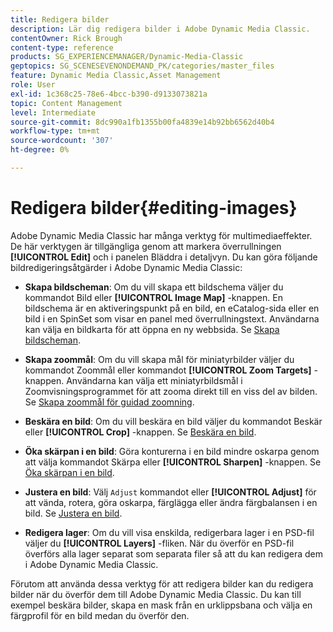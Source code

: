 ```yaml
---
title: Redigera bilder
description: Lär dig redigera bilder i Adobe Dynamic Media Classic.
contentOwner: Rick Brough
content-type: reference
products: SG_EXPERIENCEMANAGER/Dynamic-Media-Classic
geptopics: SG_SCENESEVENONDEMAND_PK/categories/master_files
feature: Dynamic Media Classic,Asset Management
role: User
exl-id: 1c368c25-78e6-4bcc-b390-d9133073821a
topic: Content Management
level: Intermediate
source-git-commit: 8dc990a1fb1355b00fa4839e14b92bb6562d40b4
workflow-type: tm+mt
source-wordcount: '307'
ht-degree: 0%

---
```


# Redigera bilder{#editing-images}

Adobe Dynamic Media Classic har många verktyg för multimediaeffekter. De här verktygen är tillgängliga genom att markera överrullningen **[!UICONTROL Edit]** och i panelen Bläddra i detaljvyn. Du kan göra följande bildredigeringsåtgärder i Adobe Dynamic Media Classic:

* **Skapa bildscheman**: Om du vill skapa ett bildschema väljer du kommandot Bild eller **[!UICONTROL Image Map]** -knappen. En bildschema är en aktiveringspunkt på en bild, en eCatalog-sida eller en bild i en SpinSet som visar en panel med överrullningstext. Användarna kan välja en bildkarta för att öppna en ny webbsida. Se [Skapa bildscheman](/help/using/creating-image-maps.md).

* **Skapa zoommål**: Om du vill skapa mål för miniatyrbilder väljer du kommandot Zoommål eller kommandot **[!UICONTROL Zoom Targets]** -knappen. Användarna kan välja ett miniatyrbildsmål i Zoomvisningsprogrammet för att zooma direkt till en viss del av bilden. Se [Skapa zoommål för guidad zoomning](/help/using/creating-zoom-targets-guided-zoom.md).

* **Beskära en bild**: Om du vill beskära en bild väljer du kommandot Beskär eller **[!UICONTROL Crop]** -knappen. Se [Beskära en bild](/help/using/cropping-image.md).

* **Öka skärpan i en bild**: Göra konturerna i en bild mindre oskarpa genom att välja kommandot Skärpa eller **[!UICONTROL Sharpen]** -knappen. Se [Öka skärpan i en bild](/help/using/sharpening-image.md).

* **Justera en bild**: Välj `Adjust` kommandot eller **[!UICONTROL Adjust]** för att vända, rotera, göra oskarpa, färglägga eller ändra färgbalansen i en bild. Se [Justera en bild](/help/using/adjusting-image.md).

* **Redigera lager**: Om du vill visa enskilda, redigerbara lager i en PSD-fil väljer du **[!UICONTROL Layers]** -fliken. När du överför en PSD-fil överförs alla lager separat som separata filer så att du kan redigera dem i Adobe Dynamic Media Classic.

Förutom att använda dessa verktyg för att redigera bilder kan du redigera bilder när du överför dem till Adobe Dynamic Media Classic. Du kan till exempel beskära bilder, skapa en mask från en urklippsbana och välja en färgprofil för en bild medan du överför den.

